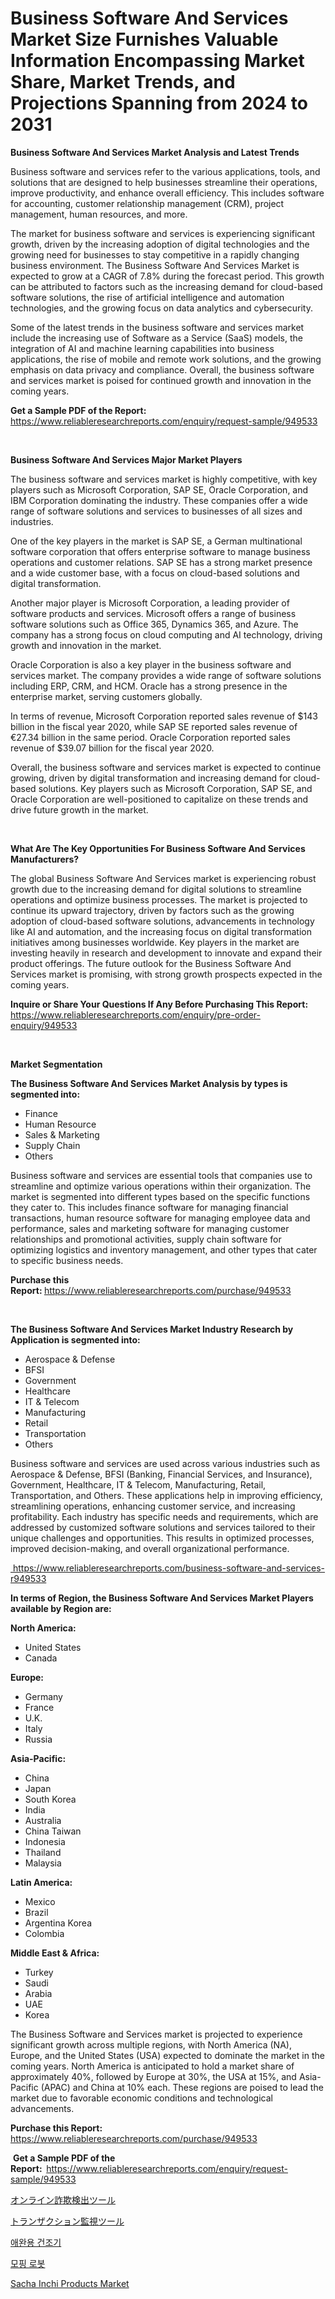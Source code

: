 <p><h1>Business Software And Services Market Size Furnishes Valuable Information Encompassing Market Share, Market Trends, and Projections Spanning from 2024 to 2031</h1></p><p><strong>Business Software And Services Market Analysis and Latest Trends</strong></p>
<p><p>Business software and services refer to the various applications, tools, and solutions that are designed to help businesses streamline their operations, improve productivity, and enhance overall efficiency. This includes software for accounting, customer relationship management (CRM), project management, human resources, and more.</p><p>The market for business software and services is experiencing significant growth, driven by the increasing adoption of digital technologies and the growing need for businesses to stay competitive in a rapidly changing business environment. The Business Software And Services Market is expected to grow at a CAGR of 7.8% during the forecast period. This growth can be attributed to factors such as the increasing demand for cloud-based software solutions, the rise of artificial intelligence and automation technologies, and the growing focus on data analytics and cybersecurity.</p><p>Some of the latest trends in the business software and services market include the increasing use of Software as a Service (SaaS) models, the integration of AI and machine learning capabilities into business applications, the rise of mobile and remote work solutions, and the growing emphasis on data privacy and compliance. Overall, the business software and services market is poised for continued growth and innovation in the coming years.</p></p>
<p><strong>Get a Sample PDF of the Report:&nbsp;</strong> <a href="https://www.reliableresearchreports.com/enquiry/request-sample/949533">https://www.reliableresearchreports.com/enquiry/request-sample/949533</a></p>
<p>&nbsp;</p>
<p><strong>Business Software And Services Major Market Players</strong></p>
<p><p>The business software and services market is highly competitive, with key players such as Microsoft Corporation, SAP SE, Oracle Corporation, and IBM Corporation dominating the industry. These companies offer a wide range of software solutions and services to businesses of all sizes and industries.</p><p>One of the key players in the market is SAP SE, a German multinational software corporation that offers enterprise software to manage business operations and customer relations. SAP SE has a strong market presence and a wide customer base, with a focus on cloud-based solutions and digital transformation.</p><p>Another major player is Microsoft Corporation, a leading provider of software products and services. Microsoft offers a range of business software solutions such as Office 365, Dynamics 365, and Azure. The company has a strong focus on cloud computing and AI technology, driving growth and innovation in the market.</p><p>Oracle Corporation is also a key player in the business software and services market. The company provides a wide range of software solutions including ERP, CRM, and HCM. Oracle has a strong presence in the enterprise market, serving customers globally.</p><p>In terms of revenue, Microsoft Corporation reported sales revenue of $143 billion in the fiscal year 2020, while SAP SE reported sales revenue of €27.34 billion in the same period. Oracle Corporation reported sales revenue of $39.07 billion for the fiscal year 2020.</p><p>Overall, the business software and services market is expected to continue growing, driven by digital transformation and increasing demand for cloud-based solutions. Key players such as Microsoft Corporation, SAP SE, and Oracle Corporation are well-positioned to capitalize on these trends and drive future growth in the market.</p></p>
<p>&nbsp;</p>
<p><strong>What Are The Key Opportunities For Business Software And Services Manufacturers?</strong></p>
<p><p>The global Business Software And Services market is experiencing robust growth due to the increasing demand for digital solutions to streamline operations and optimize business processes. The market is projected to continue its upward trajectory, driven by factors such as the growing adoption of cloud-based software solutions, advancements in technology like AI and automation, and the increasing focus on digital transformation initiatives among businesses worldwide. Key players in the market are investing heavily in research and development to innovate and expand their product offerings. The future outlook for the Business Software And Services market is promising, with strong growth prospects expected in the coming years.</p></p>
<p><strong>Inquire or Share Your Questions If Any Before Purchasing This Report:</strong> <a href="https://www.reliableresearchreports.com/enquiry/pre-order-enquiry/949533">https://www.reliableresearchreports.com/enquiry/pre-order-enquiry/949533</a></p>
<p>&nbsp;</p>
<p><strong>Market Segmentation</strong></p>
<p><strong>The Business Software And Services Market Analysis by types is segmented into:</strong></p>
<p><ul><li>Finance</li><li>Human Resource</li><li>Sales & Marketing</li><li>Supply Chain</li><li>Others</li></ul></p>
<p><p>Business software and services are essential tools that companies use to streamline and optimize various operations within their organization. The market is segmented into different types based on the specific functions they cater to. This includes finance software for managing financial transactions, human resource software for managing employee data and performance, sales and marketing software for managing customer relationships and promotional activities, supply chain software for optimizing logistics and inventory management, and other types that cater to specific business needs.</p></p>
<p><strong>Purchase this Report:&nbsp;</strong><a href="https://www.reliableresearchreports.com/purchase/949533">https://www.reliableresearchreports.com/purchase/949533</a></p>
<p>&nbsp;</p>
<p><strong>The Business Software And Services Market Industry Research by Application is segmented into:</strong></p>
<p><ul><li>Aerospace & Defense</li><li>BFSI</li><li>Government</li><li>Healthcare</li><li>IT & Telecom</li><li>Manufacturing</li><li>Retail</li><li>Transportation</li><li>Others</li></ul></p>
<p><p>Business software and services are used across various industries such as Aerospace & Defense, BFSI (Banking, Financial Services, and Insurance), Government, Healthcare, IT & Telecom, Manufacturing, Retail, Transportation, and Others. These applications help in improving efficiency, streamlining operations, enhancing customer service, and increasing profitability. Each industry has specific needs and requirements, which are addressed by customized software solutions and services tailored to their unique challenges and opportunities. This results in optimized processes, improved decision-making, and overall organizational performance.</p></p>
<p><a href="https://www.reliableresearchreports.com/business-software-and-services-r949533">&nbsp;https://www.reliableresearchreports.com/business-software-and-services-r949533</a></p>
<p><strong>In terms of Region, the Business Software And Services Market Players available by Region are:</strong></p>
<p>
    <p> <strong> North America: </strong>
        <ul>
            <li>United States</li>
            <li>Canada</li>
        </ul>
        </p> 
    <p> <strong> Europe: </strong>
        <ul>
            <li>Germany</li>
            <li>France</li>
            <li>U.K.</li>
            <li>Italy</li>
            <li>Russia</li>
        </ul>
        </p> 
    <p> <strong> Asia-Pacific: </strong>
        <ul>
            <li>China</li>
            <li>Japan</li>
            <li>South Korea</li>
            <li>India</li>
            <li>Australia</li>
            <li>China Taiwan</li>
            <li>Indonesia</li>
            <li>Thailand</li>
            <li>Malaysia</li>
        </ul>
        </p> 
    <p> <strong> Latin America: </strong>
        <ul>
            <li>Mexico</li>
            <li>Brazil</li>
            <li>Argentina Korea</li>
            <li>Colombia</li>
        </ul>
        </p> 
    <p> <strong> Middle East & Africa: </strong>
        <ul>
            <li>Turkey</li>
            <li>Saudi</li>
            <li>Arabia</li>
            <li>UAE</li>
            <li>Korea</li>
        </ul>
    </p>
    </p>
<p><p>The Business Software and Services market is projected to experience significant growth across multiple regions, with North America (NA), Europe, and the United States (USA) expected to dominate the market in the coming years. North America is anticipated to hold a market share of approximately 40%, followed by Europe at 30%, the USA at 15%, and Asia-Pacific (APAC) and China at 10% each. These regions are poised to lead the market due to favorable economic conditions and technological advancements.</p></p>
<p><strong>Purchase this Report: </strong><a href="https://www.reliableresearchreports.com/purchase/949533">https://www.reliableresearchreports.com/purchase/949533</a></p>
<p>&nbsp;<strong>Get a Sample PDF of the Report:&nbsp;&nbsp;</strong><a href="https://www.reliableresearchreports.com/enquiry/request-sample/949533">https://www.reliableresearchreports.com/enquiry/request-sample/949533</a></p>
<p><strong></strong></p>
<p><p><a href="https://github.com/reliezer65/Market-Research-Report-List-1/blob/main/461338653815.md">オンライン詐欺検出ツール</a></p><p><a href="https://github.com/RodHoppe07/Market-Research-Report-List-1/blob/main/711595253814.md">トランザクション監視ツール</a></p><p><a href="https://github.com/plelbej847484502/Market-Research-Report-List-2/blob/main/310628549839.md">애완용 건조기</a></p><p><a href="https://github.com/vseigx30c9a1j/Market-Research-Report-List-2/blob/main/978504949840.md">모핑 로봇</a></p><p><a href="https://www.linkedin.com/pulse/sacha-inchi-products-market-analysis-sze-forecasted-vxjve?trackingId=MJNGjjCw3s9EfllqQmKBmQ%3D%3D">Sacha Inchi Products Market</a></p></p>